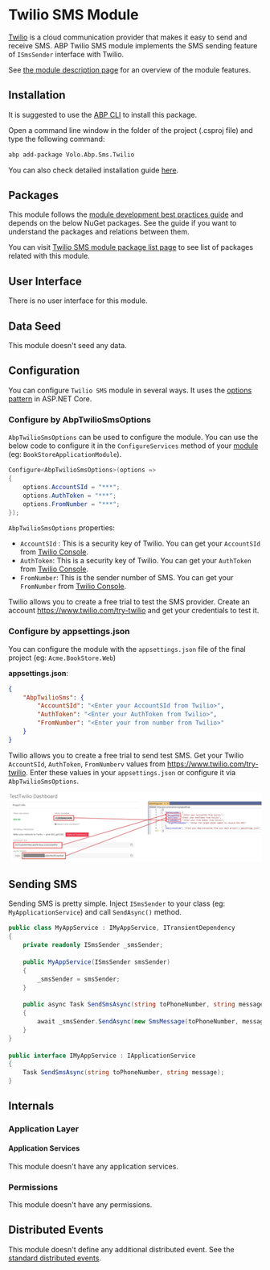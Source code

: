 # Twilio SMS Module

[Twilio](https://www.twilio.com) is a cloud communication provider that makes it easy to send and receive SMS. ABP Twilio SMS module implements the SMS sending feature of `ISmsSender` interface with Twilio.

See [the module description page](https://commercial.abp.io/modules/Volo.Abp.Sms.Twilio) for an overview of the module features.

## Installation

It is suggested to use the [ABP CLI](CLI.md) to install this package.

Open a command line window in the folder of the project (.csproj file) and type the following command:

```bash
abp add-package Volo.Abp.Sms.Twilio
```

You can also check detailed installation guide [here](https://abp.io/package-detail/Volo.Abp.Sms.Twilio).

## Packages

This module follows the [module development best practices guide](https://docs.abp.io/en/abp/latest/Best-Practices/Index) and depends on the below NuGet packages. See the guide if you want to understand the packages and relations between them.

You can visit [Twilio SMS module package list page](https://abp.io/packages?moduleName=Volo.Abp.Sms.Twilio) to see list of packages related with this module.

## User Interface

There is no user interface for this module.

## Data Seed

This module doesn't seed any data.

## Configuration

You can configure `Twilio SMS` module in several ways. It uses the [options pattern](https://docs.microsoft.com/en-us/aspnet/core/fundamentals/configuration/options) in ASP.NET Core.

### Configure by AbpTwilioSmsOptions

`AbpTwilioSmsOptions` can be used to configure the module. You can use the below code to configure it in the `ConfigureServices` method of your [module](https://docs.abp.io/en/abp/latest/Module-Development-Basics) (eg: `BookStoreApplicationModule`).

```csharp
Configure<AbpTwilioSmsOptions>(options =>
{
	options.AccountSId = "***";
	options.AuthToken = "***";
	options.FromNumber = "***";
});
```

`AbpTwilioSmsOptions` properties:

- `AccountSId` : This is a security key of Twilio. You can get your `AccountSId` from [Twilio Console](https://www.twilio.com/console.).
- `AuthToken`: This is a security key of Twilio. You can get your `AuthToken` from [Twilio Console](https://www.twilio.com/console.).
- `FromNumber`: This is the sender number of SMS. You can get your `FromNumber` from [Twilio Console](https://www.twilio.com/console.).

Twilio allows you to create a free trial to test the SMS provider. Create an account https://www.twilio.com/try-twilio and get your credentials to test it.

### Configure by appsettings.json

You can configure the module with the `appsettings.json` file of the final project (eg: `Acme.BookStore.Web`)

**appsettings.json**:

```json
{
	"AbpTwilioSms": {
		"AccountSId": "<Enter your AccountSId from Twilio>",
		"AuthToken": "<Enter your AuthToken from Twilio>",
		"FromNumber": "<Enter your from number from Twilio>"
	}
}
```

Twilio allows you to create a free trial to send test SMS. Get your Twilio `AccountSId`, `AuthToken`, `FromNumberv` values from https://www.twilio.com/try-twilio. Enter these values in your `appsettings.json` or configure it via `AbpTwilioSmsOptions`.

![Twilio Configuration](../images/sms-twilio-configuration.png)

## Sending SMS

Sending SMS is pretty simple. Inject `ISmsSender` to your class (eg: `MyApplicationService`) and call `SendAsync()` method.

```csharp
public class MyAppService : IMyAppService, ITransientDependency
{
	private readonly ISmsSender _smsSender;

	public MyAppService(ISmsSender smsSender)
	{
		_smsSender = smsSender;
	}

	public async Task SendSmsAsync(string toPhoneNumber, string message)
	{
		await _smsSender.SendAsync(new SmsMessage(toPhoneNumber, message));
	}
}

public interface IMyAppService : IApplicationService
{
	Task SendSmsAsync(string toPhoneNumber, string message);
}
```

## Internals

### Application Layer

#### Application Services

This module doesn't have any application services.

### Permissions

This module doesn't have any permissions.

## Distributed Events

This module doesn't define any additional distributed event. See the [standard distributed events](https://docs.abp.io/en/abp/latest/Distributed-Event-Bus).
